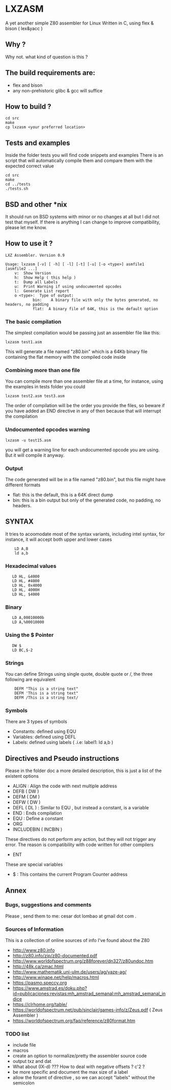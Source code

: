 # LXZASM

A yet another simple Z80 assembler for Linux
Written in C, using flex & bison ( lex&yacc )

## Why ?
Why not. what kind of question is this ?

## The build requirements are:
- flex and bison
- any non-prehistoric glibc & gcc  will suffice

## How to build ?
```
cd src
make
cp lxzasm <your preferred location>
```

## Tests and examples
Inside the folder tests you will find code snippets and examples
There is an script that will automatically compile them and compare 
them with the expected correct value

```
cd src
make
cd ../tests
./tests.sh
```

## BSD and other *nix 
It should run on BSD systems with minor or no changes at all but I did not test that myself.
If there is anything I can change to improve compatibility, please let me know.  


## How to use it ?
```
LXZ Assembler. Version 0.9

Usage: lxzasm [-v] [ -h] [ -l] [-t] [-u] [-o <type>] asmfile1 [asmfile2 ...] 
	v:  Show Version
	h:  Show Help ( this help )
	t:  Dump all Labels
	u:  Print Warning if using undocumented opcodes
	l:  Generate List report
	o <type>:  Type of output: 
            bin:  	A binary file with only the bytes generated, no headers, no padding
            flat:  A binary file of 64K, this is the default option

```

### The basic compilation
The simplest compilation would be passing just an assembler file like this:
```
lxzasm test1.asm
```
This will generate a file named "z80.bin" which is a 64Kb binary file containing the flat memory with the compiled code inside

### Combining more than one file
You can compile more than one assembler file at a time, for instance, using the examples in tests folder you could
```
lxzasm test2.asm test3.asm
```
The order of compilation will be the order you provide the files, so beware if you have added an END directive in any of then because that will interrupt the compilation

### Undocumented opcodes warning
```
lxzasm -u test15.asm
```
you will get a warning line for each undocumented opcode you are using. But
it will compile it anyway.

### Output
The code generated will be in a file named "z80.bin", but this file might have different formats
* flat: this is the default, this is a 64K direct dump
* bin: this is a bin output but only of the generated code, no padding, no headers. 


## SYNTAX
It tries to acoomodate most of the syntax variants, including intel syntax, for instance, it will accept both upper and lower cases
```
	LD A,B
	ld a,b
```

### Hexadecimal values
```
   LD HL, &4000 
   LD HL, #4000
   LD HL, 0x4000
   LD HL, 4000H
   LD HL, $4000
```

### Binary
```
   LD A,00010000b
   LD A,%00010000
```

### Using the $ Pointer
```
   DW $
   LD BC,$-2
```

### Strings
You can define Strings using single quote, double quote or /, the three
following are equivalent
```
	DEFM "This is a string text"
	DEFM 'This is a string text"
	DEFM /This is a string text/
```


### Symbols
There are 3 types of symbols
* Constants: defined using EQU
* Variables: defined using DEFL
* Labels: defined using labels ( .i.e:  label1: ld a,b ) 


## Directives and Pseudo instructions
Please in the folder doc a more detailed description, this is just a list of
the existent options
* ALIGN  		: 	Align the code with next multiple address
* DEFB ( DW )
* DEFM ( DM )
* DEFW ( DW )   
* DEFL ( DL )   :   Similar to EQU , but instead a constant, is a variable
* END			:   Ends compilation
* EQU			:   Define a constant
* ORG
* INCLUDEBIN ( INCBIN )

These directives do not perform any action, but they will not trigger any error.
The reason is compatibility with code written for other compilers
* ENT

These are special variables
* $  : This contains the current Program Counter address



## Annex
### Bugs, suggestions and comments
Please , send them to me: cesar dot lombao at gmail dot com . 

### Sources of Information
This is a collection of online sources of info I've found about the Z80

* http://www.z80.info
* http://z80.info/zip/z80-documented.pdf 
* http://www.worldofspectrum.org/z88forever/dn327/z80undoc.htm  
* http://48k.ca/zmac.html
* http://www.mathematik.uni-ulm.de/users/ag/yaze-ag/
* http://www.winape.net/help/macros.html
* https://pasmo.speccy.org
* https://www.amstrad.es/doku.php?id=publicaciones:revistas:mh_amstrad_semanal:mh_amstrad_semanal_indice
* https://clrhome.org/table/
* https://worldofspectrum.net/pub/sinclair/games-info/z/Zeus.pdf  ( Zeus Assembler )
* https://worldofspectrum.org/faq/reference/z80format.htm


### TODO list
* include file
* macros
* create an option to normalize/pretty the assembler source code
* output txz and dat
* What about (IX-d) ??? How to deal with negative offsets ? c'2 ?
* be more specific and document the max size of a label
* allow the foramt of <literal> directive , so we can accept "labels" without the semicolon

